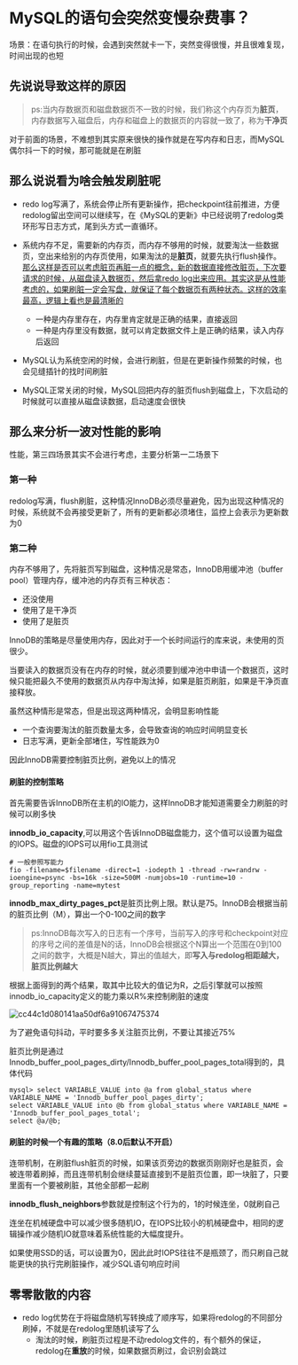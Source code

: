 # MySQL的语句会突然变慢杂费事？

场景：在语句执行的时候，会遇到突然就卡一下，突然变得很慢，并且很难复现，时间出现的也短

## 先说说导致这样的原因

> ps:当内存数据页和磁盘数据页不一致的时候，我们称这个内存页为**脏页**，内存数据写入磁盘后，内存和磁盘上的数据页的内容就一致了，称为**干净页**

对于前面的场景，不难想到其实原来很快的操作就是在写内存和日志，而MySQL偶尔抖一下的时候，那可能就是在刷脏

## 那么说说看为啥会触发刷脏呢

- redo log写满了，系统会停止所有更新操作，把checkpoint往前推进，方便redolog留出空间可以继续写，在《MySQL的更新》中已经说明了redolog类环形写日志方式，尾到头方式一直循环。
- 系统内存不足，需要新的内存页，而内存不够用的时候，就要淘汰一些数据页，空出来给别的内存页使用，如果淘汰的是**脏页**，就要先执行flush操作。<u>那么这样是否可以考虑脏页再脏一点的概念，新的数据直接修改脏页，下次要请求的时候，从磁盘读入数据页，然后拿redo log出来应用。其实这是从性能考虑的，如果刷脏一定会写盘，就保证了每个数据页有两种状态。这样的效率最高，逻辑上看也是最清晰的</u>
  - 一种是内存里存在，内存里肯定就是正确的结果，直接返回
  - 一种是内存里没有数据，就可以肯定数据文件上是正确的结果，读入内存后返回

- MySQL认为系统空闲的时候，会进行刷脏，但是在更新操作频繁的时候，也会见缝插针的找时间刷脏
- MySQL正常关闭的时候，MySQL回把内存的脏页flush到磁盘上，下次启动的时候就可以直接从磁盘读数据，启动速度会很快

## 那么来分析一波对性能的影响

性能，第三四场景其实不会进行考虑，主要分析第一二场景下

### 第一种

redolog写满，flush刷脏，这种情况InnoDB必须尽量避免，因为出现这种情况的时候，系统就不会再接受更新了，所有的更新都必须堵住，监控上会表示为更新数为0

### 第二种

内存不够用了，先将脏页写到磁盘，这种情况是常态，InnoDB用缓冲池（buffer pool）管理内存，缓冲池的内存页有三种状态：

- 还没使用
- 使用了是干净页
- 使用了是脏页

InnoDB的策略是尽量使用内存，因此对于一个长时间运行的库来说，未使用的页很少。

当要读入的数据页没有在内存的时候，就必须要到缓冲池中申请一个数据页，这时候只能把最久不使用的数据页从内存中淘汰掉，如果是脏页刷脏，如果是干净页直接释放。

虽然这种情形是常态，但是出现这两种情况，会明显影响性能

- 一个查询要淘汰的脏页数量太多，会导致查询的响应时间明显变长
- 日志写满，更新全部堵住，写性能跌为0

因此InnoDB需要控制脏页比例，避免以上的情况

#### 刷脏的控制策略

首先需要告诉InnoDB所在主机的IO能力，这样InnoDB才能知道需要全力刷脏的时候可以刷多快

**innodb_io_capacity**,可以用这个告诉InnoDB磁盘能力，这个值可以设置为磁盘的IOPS。磁盘的IOPS可以用fio工具测试

```shell
# 一般参照写能力
fio -filename=$filename -direct=1 -iodepth 1 -thread -rw=randrw -ioengine=psync -bs=16k -size=500M -numjobs=10 -runtime=10 -group_reporting -name=mytest 
```

**innodb_max_dirty_pages_pct**是脏页比例上限。默认是75。InnoDB会根据当前的脏页比例（M），算出一个0-100之间的数字

> ps:InnoDB每次写入的日志有一个序号，当前写入的序号和checkpoint对应的序号之间的差值是N的话，InnoDB会根据这个N算出一个范围在0到100之间的数字，大概是N越大，算出的值越大，即**写入与redolog相距越大，脏页比例越大**

根据上面得到的两个结果，取其中比较大的值记为R，之后引擎就可以按照innodb_io_capacity定义的能力乘以R%来控制刷脏的速度

![cc44c1d080141aa50df6a91067475374]((WAL)(缓存)MySQL给你突然抖一抖你怕不怕.assets/cc44c1d080141aa50df6a91067475374.png)

为了避免语句抖动，平时要多多关注脏页比例，不要让其接近75%

脏页比例是通过Innodb_buffer_pool_pages_dirty/Innodb_buffer_pool_pages_total得到的，具体代码

```mysql
mysql> select VARIABLE_VALUE into @a from global_status where VARIABLE_NAME = 'Innodb_buffer_pool_pages_dirty';
select VARIABLE_VALUE into @b from global_status where VARIABLE_NAME = 'Innodb_buffer_pool_pages_total';
select @a/@b;
```

#### 刷脏的时候一个有趣的策略（8.0后默认不开启）

连带机制，在刷脏flush脏页的时候，如果该页旁边的数据页刚刚好也是脏页，会被连带着刷掉，而且连带机制会继续蔓延直接到不是脏页位置，即一块脏了，只要里面有一个要被刷脏，其他全部都一起刷

**innodb_flush_neighbors**参数就是控制这个行为的，1的时候连坐，0就刷自己

连坐在机械硬盘中可以减少很多随机IO，在IOPS比较小的机械硬盘中，相同的逻辑操作减少随机IO就意味着系统性能的大幅度提升。

如果使用SSD的话，可以设置为0，因此此时IOPS往往不是瓶颈了，而只刷自己就能更快的执行完刷脏操作，减少SQL语句响应时间

## 零零散散的内容

- redo log优势在于将磁盘随机写转换成了顺序写，如果将redolog的不同部分刷掉，不就是在redolog里随机读写了么
  - 淘汰的时候，刷脏页过程是不动redolog文件的，有个额外的保证，redolog在**重放**的时候，如果数据页刷过，会识别会跳过
